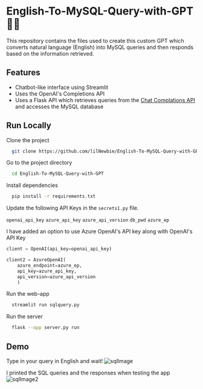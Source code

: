 # English-To-MySQL-Query-with-GPT 👨‍💻

This repository contains the files used to create this custom GPT which converts natural language (English) into MySQL queries and then responds based on the information retrieved.

## Features

- Chatbot-like interface using Streamlit
- Uses the OpenAI's Completions API
- Uses a Flask API which retrieves queries from the [Chat Complations API](https://platform.openai.com/docs/guides/text-generation/chat-completions-api) and accesses the MySQL database


## Run Locally

Clone the project

```bash
  git clone https://github.com/lilNewbie/English-To-MySQL-Query-with-GPT.git
```

Go to the project directory

```bash
  cd English-To-MySQL-Query-with-GPT
```

Install dependencies

```bash
  pip install -r requirements.txt
```

Update the following API Keys in the `secrets1.py` file.

`openai_api_key`
`azure_api_key`
`azure_api_version`
`db_pwd`
`azure_ep`

I have added an option to use Azure OpenAI's API key along with OpenAI's API Key
```python
client = OpenAI(api_key=openai_api_key)

client2 = AzureOpenAI(
    azure_endpoint=azure_ep,
    api_key=azure_api_key,
    api_version=azure_api_version
    )
```

Run the web-app

```bash
  streamlit run sqlquery.py
```

Run the server
```bash
  flask --app server.py run
```

## Demo
Type in your query in English and wait!
![sqlImage](https://github.com/lilNewbie/English-To-MySQL-Query-with-GPT/assets/90834922/100b2e2c-27fa-4b32-a526-44aef4b509b7)

I printed the SQL queries and the responses when testing the app
![sqlImage2](https://github.com/lilNewbie/English-To-MySQL-Query-with-GPT/assets/90834922/3c5622f4-e91a-4e94-8e6c-8d6890bd879e)



